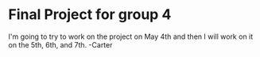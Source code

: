 # Final Project for group 4

I'm going to try to work on the project on May 4th and then I will work on it on the 5th, 6th, and 7th. -Carter
